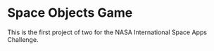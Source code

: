 Space Objects Game
==================

This is the first project of two for the NASA International Space Apps Challenge.
